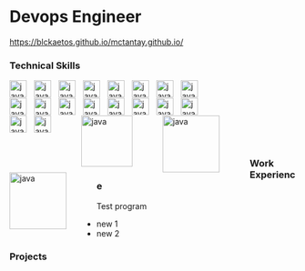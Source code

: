 # Devops Engineer
https://blckaetos.github.io/mctantay.github.io/

### Technical Skills

<img align="left" alt="java" width="30px" style="padding-right:10px;" 
src="https://cdn.jsdelivr.net/gh/devicons/devicon@latest/icons/redhat/redhat-original.svg" />
<img align="left" alt="java" width="30px" style="padding-right:10px;" 
src="https://cdn.jsdelivr.net/gh/devicons/devicon@latest/icons/centos/centos-original.svg" />
<img align="left" alt="java" width="30px" style="padding-right:10px;" 
src="https://cdn.jsdelivr.net/gh/devicons/devicon@latest/icons/python/python-original.svg" />
<img align="left" alt="java" width="30px" style="padding-right:10px;" 
src="https://cdn.jsdelivr.net/gh/devicons/devicon@latest/icons/bash/bash-plain.svg" />
<img align="left" alt="java" width="30px" style="padding-right:10px;"
src="https://cdn.jsdelivr.net/gh/devicons/devicon@latest/icons/amazonwebservices/amazonwebservices-original-wordmark.svg" />
<img align="left" alt="java" width="30px" style="padding-right:10px;"
src="https://cdn.jsdelivr.net/gh/devicons/devicon@latest/icons/terraform/terraform-original.svg" />
<img align="left" alt="java" width="30px" style="padding-right:10px;"
src="https://cdn.jsdelivr.net/gh/devicons/devicon@latest/icons/kubernetes/kubernetes-original.svg" />
<img align="left" alt="java" width="30px" style="padding-right:10px;" 
src="https://cdn.jsdelivr.net/gh/devicons/devicon@latest/icons/docker/docker-original.svg" />

<br />

<img align="left" alt="java" width="30px" style="padding-right:10px;" 
src="https://cdn.jsdelivr.net/gh/devicons/devicon@latest/icons/ansible/ansible-original.svg" />
<img align="left" alt="java" width="30px" style="padding-right:10px;" 
src="https://cdn.jsdelivr.net/gh/devicons/devicon@latest/icons/redis/redis-original.svg" />
<img align="left" alt="java" width="30px" style="padding-right:10px;" 
src="https://cdn.jsdelivr.net/gh/devicons/devicon@latest/icons/argocd/argocd-original.svg" />
<img align="left" alt="java" width="30px" style="padding-right:10px;" 
src="https://cdn.jsdelivr.net/gh/devicons/devicon@latest/icons/microsoftsqlserver/microsoftsqlserver-plain.svg" />

<img align="left" alt="java" width="30px" style="padding-right:10px;" 
src="https://cdn.jsdelivr.net/gh/devicons/devicon@latest/icons/git/git-original.svg" />
<img align="left" alt="java" width="30px" style="padding-right:10px;" 
src="https://cdn.jsdelivr.net/gh/devicons/devicon@latest/icons/bitbucket/bitbucket-original-wordmark.svg" /> 
<img align="left" alt="java" width="30px" style="padding-right:10px;" 
src="https://cdn.jsdelivr.net/gh/devicons/devicon@latest/icons/jira/jira-original-wordmark.svg" />
<img align="left" alt="java" width="30px" style="padding-right:10px;" 
src="https://cdn.jsdelivr.net/gh/devicons/devicon@latest/icons/postman/postman-original.svg" />

<br />


<img align="left" alt="java" width="30px" style="padding-right:10px;" 
src="https://cdn.jsdelivr.net/gh/devicons/devicon@latest/icons/slack/slack-original.svg" />
<img align="left" alt="java" width="30px" style="padding-right:50px;" 
src="https://images.g2crowd.com/uploads/product/image/large_detail/large_detail_bf8095de95175316574d734b1f2b2c48/sumo-logic.png" />
<img align="left" alt="java" width="90px" style="padding-right:50px;" 
src="https://www.observeinc.com/wp-content/themes/observe-rdc-2023/img/observe-logo-black.svg" />
<img align="left" alt="java" width="100x" style="padding-right:50px;" 
src="https://bomitsolutions.co.uk/wp-content/uploads/symantec-partner-logo.png" />
<img align="left" alt="java" width="100px" style="padding-right:50px;" 
src="https://www.pingdom.com/wp-content/uploads/2023/07/SW_Logo_Division_Pingdom_Web_Orange.svg">





<br />
<br />


<br />



### Work Experience
Test program
- new 1
- new 2

### Projects


